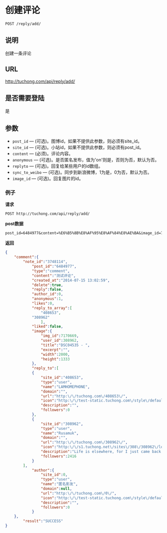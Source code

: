 # 创建评论

    POST /reply/add/

## 说明
创建一条评论

## URL
http://tuchong.com/api/reply/add/

## 是否需要登陆
是

## 参数

- `post_id` — (可选)。图博id，如果不提供此参数，则必须有site_id。
- `site_id` — (可选)。小站id，如果不提供此参数，则必须有post_id。
- `content` — (必须)。评论内容。
- `anonymous` — (可选)。是否匿名发布，值为'on'则是，否则为否，默认为否。
- `replyto` — (可选)。回复给某些用户的id数组。
- `sync_to_weibo` — (可选)。同步到新浪微博，1为是，0为否，默认为否。
- `image_id` — (可选)。回复图片的id。

### 例子
**请求**

    POST http://tuchong.com/api/reply/add/
**post数据**

    post_id=6484977&content=%E6%B5%8B%E8%AF%95%E8%AF%84%E8%AE%BA&image_id=7170669&anonymous=on&replyto%5B%5D=408653&replyto%5B%5D=308962

**返回**
``` json
{
    "comment":{
        "note_id":"3748114",
            "post_id":"6484977",
            "type":"comment",
            "content":"测试评论",
            "created_at":"2014-07-15 13:02:59",
            "delete":true,
            "reply":false,
            "author_id":0,
            "anonymous":1,
            "likes":0,
            "reply_to_array":[
                "408653",
            "308962"
                ],
            "liked":false,
            "image":{
                "img_id":7170669,
                "user_id":308962,
                "title":"DSC04535 - ",
                "excerpt":"",
                "width":2000,
                "height":1333
            },
            "reply_to":[
            {
                "site_id":"408653",
                "type":"user",
                "name":"LAMHOMEPHONE",
                "domain":"",
                "url":"http:\/\/tuchong.com\/408653\/",
                "icon":"http:\/\/test-static.tuchong.com\/style\/default\/images\/noavatar_small.gif",
                "description":"",
                "followers":0
            },
            {
                "site_id":"308962",
                "type":"user",
                "name":"Rusamuk",
                "domain":"",
                "url":"http:\/\/tuchong.com\/308962\/",
                "icon":"http:\/\/s1.tuchong.net\/sites\/308\/308962\/logo_small.jpg?4",
                "description":"Life is elsewhere, for I just came back from there.",
                "followers":2416
            }
        ],
            "author":{
                "site_id":0,
                "type":"user",
                "name":"匿名影友",
                "domain":null,
                "url":"http:\/\/tuchong.com\/0\/",
                "icon":"http:\/\/test-static.tuchong.com\/style\/default\/images\/noavatar_small.gif",
                "description":"",
                "followers":0
            }
    },
        "result":"SUCCESS"
}
```
